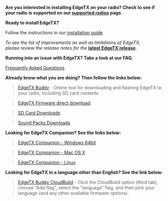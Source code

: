 
**Are you interested in installing EdgeTX on your radio? Check to see if your radio is supported on our [supported radios](supportedradios.md) page.**

**Ready to install EdgeTX?** 

Follow the instructions in our  [installation guide](https://manual.edgetx.org/installing-and-updating-edgetx)

*To see the list of improvements as well as limitations of EdgeTX,  
please review the release notes for the* **[latest EdgeTX release](https://github.com/EdgeTX/edgetx/releases/latest).**

**Running into an issue with EdgeTX? Take a look at our FAQ.** 

[Frequently Asked Questions](faq.md)

**Already know what you are doing? Then follow the links below:**

> [EdgeTX Buddy](https://buddy.edgetx.org/) - Online tool for downloading and flashing EdgeTX to your radio, including SD card contents

> [EdgeTX Firmware direct download](https://github.com/EdgeTX/edgetx/releases/download/v2.11.1/edgetx-firmware-v2.11.1.zip)

> [SD Card Downloads](https://github.com/EdgeTX/edgetx-sdcard/releases)

> [Sound Packs Downloads](https://github.com/EdgeTX/edgetx-sdcard-sounds/releases)

**Looking for EdgeTX Companion? See the links below:**

>[EdgeTX Companion - Windows 64bit](https://github.com/EdgeTX/edgetx/releases/download/v2.11.1/edgetx-cpn-win64-v2.11.1.zip)

>[EdgeTX Companion - Mac OS X](https://github.com/EdgeTX/edgetx/releases/download/v2.11.1/edgetx-cpn-osx-v2.11.1.zip)

>[EdgeTX Companion - Linux](https://github.com/EdgeTX/edgetx/releases/download/v2.11.1/edgetx-cpn-linux-v2.11.1.zip)

**Looking for EdgeTX in a language other than English? See the link below:**

> [EdgeTX Buddy CloudBuild](https://buddy.edgetx.org/) - Click the CloudBuild option (third tab), choose "Add flag", select the "language" flag, and then pick your language (and any other available firmware options).
